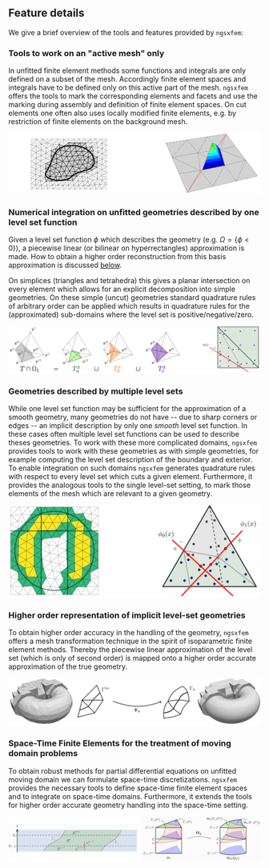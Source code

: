 ## Feature details
We give a brief overview of the tools and features provided by `ngsxfem`:

### Tools to work on an "active mesh" only
In unfitted finite element methods some functions and integrals are only defined on a subset of the mesh. Accordingly finite element spaces and integrals have to be defined only on this active part of the mesh. 
`ngsxfem` offers the tools to mark the corresponding elements and facets and use the marking during assembly and definition of finite element spaces. 
On cut elements one often also uses locally modified finite elements, e.g. by restriction of finite elements on the background mesh.

![Left: Active mesh. Right: Basis function restricted to a subdomain.](graphics/xfes.png)

### Numerical integration on unfitted geometries described by one level set function
Given a level set function $\phi$ which describes the geometry (e.g. $\Omega = \{ \phi < 0 \}$), a piecewise linear (or bilinear on hyperrectangles) approximation is made. How to obtain a higher order reconstruction from this basis approximation is discussed [below](#higher-order-representation-of-implicit-level-set-geometries).

On simplices (triangles and tetrahedra) this gives a planar intersection on every element which allows for an explicit decomposition into simple geometries.
On these simple (uncut) geometries standard quadrature rules of arbitrary order can be applied which results in quadrature rules for the (approximated) sub-domains where the level set is positive/negative/zero.

![Left: Subdivision strategy for cut tetrahedron. Right: Integration points on a cut element.](graphics/cuttet-quadrature.png)

### Geometries described by multiple level sets
While one level set function may be sufficient for the approximation of a smooth geometry, many geometries do not have -- due to sharp corners or edges -- an implicit description by only one *smooth* level set function. In these cases often multiple level set functions can be used to describe theses geometries. 
To work with these more complicated domains, `ngsxfem` provides tools to work with these geometries as with simple geometries, for example computing the level set description of the boundary and exterior.  To enable integration on such domains `ngsxfem` generates quadrature rules with respect to every level set which cuts a given element. Furthermore, it provides the analogous tools to the single level-set setting, to mark those elements of the mesh which are relevant to a given geometry.

![Left: Elements marked w.r.t. multiple level sets. Right: Quadrature for multiple cuts.](graphics/mlset.png)


### Higher order representation of implicit level-set geometries 
To obtain higher order accuracy in the handling of the geometry, `ngsxfem` offers a mesh transformation technique in the spirit of isoparametric finite element methods. 
Thereby the piecewise linear approximation of the level set (which is only of second order) is mapped onto a higher order accurate approximation of the true geometry.

![Left: Piecewise linear approximation. Right: Higher-order mapped domain](graphics/lsetcurv.jpg)

### Space-Time Finite Elements for the treatment of moving domain problems
To obtain robust methods for partial differential equations on unfitted moving domain we can formulate space-time discretizations. `ngsxfem` provides the necessary tools to define space-time finite element spaces and to integrate on space-time domains. Furthermore, it extends the tools for higher order accurate geometry handling into the space-time setting.

![Left: Sketch of a space-time moving domain (1D + time) Right: sketch of an isoparametrically mapped space-time prism cut by the zero level of a linear-in-space space-time level set function on the reference configuration (red).](graphics/spacetime.png)
